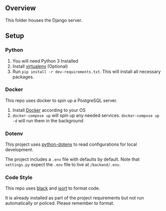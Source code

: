 ## Overview

This folder houses the Django server.

## Setup

### Python
1. You will need Python 3 Installed
2. Install [virtualenv](https://docs.python.org/3/tutorial/venv.html) (Optional)
3. Run `pip install -r dev-requirements.txt`. This will install all necessary packages.


### Docker
This repo uses docker to spin up a PostgreSQL server.

1. Install [Docker](https://docs.docker.com/get-docker/) according to your OS
2. `docker-compose up` will spin up any needed services. `docker-compose up -d` will run them in the background


### Dotenv
This project uses [python-dotenv](https://pypi.org/project/python-dotenv/) to read configurations for local development.

The project includes a `.env` file with defaults by default. Note that `settings.py` expect the `.env` file to live at `/backend/.env`.


### Code Style
This repo uses [black](https://black.readthedocs.io/en/stable/installation_and_usage.html) and [isort](https://pypi.org/project/isort/) to format code.

It is already installed as part of the project requirements but not run automatically or policed. Please remember to format.
